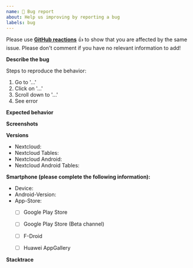 ```yaml
---
name: 🐞 Bug report
about: Help us improving by reporting a bug
labels: bug
---
```


<!--
Guidelines for submitting bug reports:

* Bug reports which do not fill the complete issue template will be closed.
* Please have a look at our [FAQ](https://github.com/stefan-niedermann/nextcloud-tables/blob/master/FAQ.md)
* Please search the existing issues first, it's likely that your issue was already reported or even fixed.
* This repository is *only* for issues within the Nextcloud Tables Android app
-->
Please use **[GitHub reactions](https://blog.github.com/2016-03-10-add-reactions-to-pull-requests-issues-and-comments/)** 👍 to show that you are affected by the same issue. Please don't comment if you have no relevant information to add!

**Describe the bug**
<!-- A clear and concise description of what the bug is. -->


Steps to reproduce the behavior:
1. Go to '…'
2. Click on '…'
3. Scroll down to '…'
4. See error


**Expected behavior**
<!-- A clear and concise description of what you expected to happen. -->


**Screenshots**
<!-- If applicable, add screenshots to help explain your problem. -->


**Versions**
<!-- "latest" is NOT a version. Depending on your Nextcloud instance the latest versions can vary. -->
 - Nextcloud: 
 - Nextcloud Tables: 
 - Nextcloud Android: 
 - Nextcloud Android Tables: 


**Smartphone (please complete the following information):**
- Device: 
- Android-Version: 
- App-Store:
  - [ ] Google Play Store
  - [ ] Google Play Store (Beta channel)
  - [ ] F-Droid
  - [ ] Huawei AppGallery


**Stacktrace**

